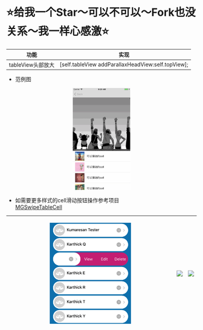 # ⭐️给我一个Star～可以不可以～Fork也没关系～我一样心感激⭐️

|功能|实现|
|:---:|:---:|
|tableView头部放大|[self.tableView addParallaxHeadView:self.topView];|


- 范例图

<p align="center"><img src="/CFCustomTableView/1.gif" width="30%" /></p>






- 如需要更多样式的cell滑动按钮操作参考项目  
[MGSwipeTableCell](https://github.com/MortimerGoro/MGSwipeTableCell)

|<p align="center"><img src="https://github.com/MortimerGoro/MGSwipeTableCell/blob/master/readme-assets/RoundTableViewCell.png" width="50%" /></p>|<p align="center"><img src="https://raw.githubusercontent.com/MortimerGoro/MGSwipeTableCell/master/readme-assets/clip.gif" /></p>|<p align="center"><img src="https://raw.githubusercontent.com/MortimerGoro/MGSwipeTableCell/master/readme-assets/3d.gif" /></p>|
|:--:|:--:|:--:|

